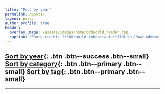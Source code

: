 ```yaml
---
title: "Post by year"
permalink: /posts/
layout: posts
author_profile: true
header:
  overlay_image: /assets/images/home/oddworld_header.jpg
  caption: "Photo credit: [**Oddworld inhabitants**](http://www.oddworld.com/)"
---
```

[Sort by year](#){: .btn .btn--success .btn--small} [Sort by category](/categories){: .btn .btn--primary .btn--small} [Sort by tag](/tags){: .btn .btn--primary .btn--small}
---
---


